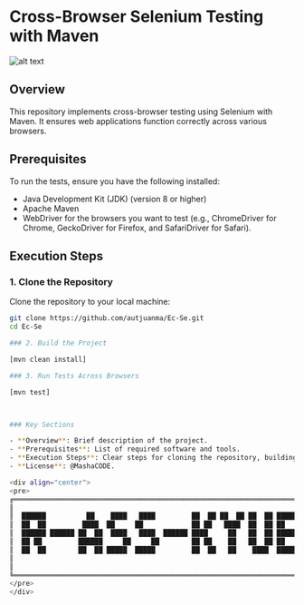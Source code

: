# Cross-Browser Selenium Testing with Maven

![alt text](https://github.com/autjuanma/Ec-Se/blob/master/test-report/9876567890.jpg)


## Overview

This repository implements cross-browser testing using Selenium with Maven. It ensures web applications function correctly across various browsers.

## Prerequisites

To run the tests, ensure you have the following installed:

- Java Development Kit (JDK) (version 8 or higher)
- Apache Maven
- WebDriver for the browsers you want to test (e.g., ChromeDriver for Chrome, GeckoDriver for Firefox, and SafariDriver for Safari).

## Execution Steps

### 1. Clone the Repository

Clone the repository to your local machine:

```bash
git clone https://github.com/autjuanma/Ec-Se.git
cd Ec-Se

### 2. Build the Project

[mvn clean install]

### 3. Run Tests Across Browsers

[mvn test]



### Key Sections

- **Overview**: Brief description of the project.
- **Prerequisites**: List of required software and tools.
- **Execution Steps**: Clear steps for cloning the repository, building the project, running tests, and viewing results.
- **License**: @MashaCODE.

<div align="center">
<pre>
╔═════════════════════════════════════════════════════════════════════════════════╗
║                                                                                 ║
║  ██████          ██    ████   ████         ██  ██ ██  ██ ██  ██ ██████ ██████   ║
║  ██  ██         ████  ██     ██            ██ ██   ████  ██  ██ ██   █   ██     ║
║  ██████ ██████ ██  ██  ████   ████  ██████ ████     ██   ██  ██ ██████   ██     ║
║  ██ ██         ██████     ██     ██        ██ ██    ██   ██  ██ ██   █   ██     ║
║  ██  ██        ██  ██ █████  █████         ██  ██   ██    ████  ██████ ██████   ║
║                                                                                 ║
║                                                                                 ║
╚═════════════════════════════════════════════════════════════════════════════════╝
</pre>
</div>



